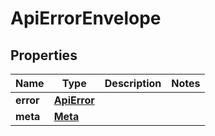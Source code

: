 

# ApiErrorEnvelope


## Properties

| Name | Type | Description | Notes |
|------------ | ------------- | ------------- | -------------|
|**error** | [**ApiError**](ApiError.md) |  |  |
|**meta** | [**Meta**](Meta.md) |  |  |



